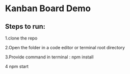 # Kanban Board Demo

## Steps to run:

1.clone the repo 

2.Open the folder in a code editor or terminal root directory 

3.Provide command in terminal : npm install

4 npm start

